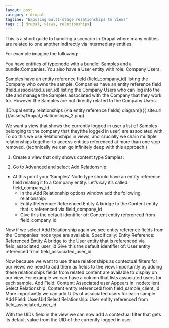 ```yaml
---
layout: post
category : drupal
tagline: "Exposing multi-stage relationships to Views"
tags : [ drupal, views, relationships]
---
```


This is a short guide to handling a scenario in Drupal where many entities are related to one another indirectly via intermediary entities.

For example imagine the following:

You have entities of type:node with a bundle: Samples and a bundle:Companies. You also have a User entity with role: Company Users.

Samples have an entity reference field (field_company_id) listing the Company who owns the sample. 
Companies have an entity reference field (field_associated_user_id) listing the Company Users who can log into the site and manage the Samples associated with the Company that they work for. However the Samples are not directly related to the Company Users.

![Drupal entity relationships (via entity reference fields) diagram]({{ site.url }}/assets/Drupal_relationships_2.png)

We want a view that shows the currently logged in user a list of Samples belonging to the company that they(the logged in user) are associated with. To do this we use Relationships in views, and crucially we chain multiple relationships together to access entities referenced at more than one step removed. (technically we can go infinitely deep with this approach.)

1. Create a view that only shows content type Samples:


2. Go to Advanced and select Add Relationship.
  * At this point your ‘Samples’ Node type should have an entity reference field relating it to a Company entity. Let’s say it’s called: field_company_id.
    * In the Add Relationship options window add the following relationship:
    * Entity Reference: Referenced Entity
A bridge to the Content entity that is referenced via field_company_id
    * Give this the default identifier of:
  Content entity referenced from field_company_id


Now if we select Add Relationship again we see entity reference fields from the ‘Companies’ node type are available. Specifically:
Entity Reference: Referenced Entity
A bridge to the User entity that is referenced via field_associated_user_id
Give this the default identifier of:
User entity referenced from field_associated_user_id


Now because we want to use these relationships as contextual filters for our views we need to add them as fields to the view. Importantly by adding these relationships fields from related content are available to display on our view. 
For example we can have a column that lists associated users for each sample.
Add Field: 
Content: Associated user Appears in: node:client
Select Relationship:
Content entity referenced from field_sample_client_id
More importantly we can add UIDs of associated users for each sample.
Add Field:
User:Uid
Select Relationship:
User entity referenced from field_associated_user_id


With the UIDs field in the view we can now add a contextual filter that gets its default value from the UID of the currently logged in user.

